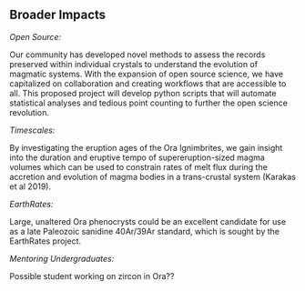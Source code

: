 ## Broader Impacts

*Open Source:*

Our community has developed novel methods to assess the records preserved within individual crystals to understand the evolution of magmatic systems.  With the expansion of open source science, we have capitalized on collaboration and creating workflows that are accessible to all.  This proposed project will develop python scripts that will automate statistical analyses and tedious point counting to further the open science revolution. 

*Timescales:*

By investigating the eruption ages of the Ora Ignimbrites, we gain insight into the duration and eruptive tempo of supereruption-sized magma volumes which can be used to constrain rates of melt flux during the accretion and evolution of magma bodies in a trans-crustal system (Karakas et al 2019).

*EarthRates:*

Large, unaltered Ora phenocrysts could be an excellent candidate for use as a late Paleozoic sanidine 40Ar/39Ar standard, which is sought by the EarthRates project.  

*Mentoring Undergraduates:*

Possible student working on zircon in Ora??
